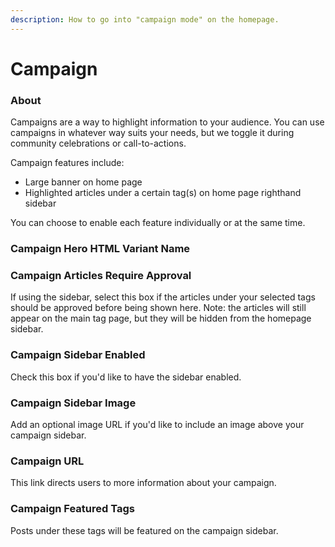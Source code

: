 ```yaml
---
description: How to go into "campaign mode" on the homepage.
---
```


# Campaign

### About

Campaigns are a way to highlight information to your audience. You can use campaigns in whatever way suits your needs, but we toggle it during community celebrations or call-to-actions.

Campaign features include:

* Large banner on home page
* Highlighted articles under a certain tag\(s\) on home page righthand sidebar

You can choose to enable each feature individually or at the same time.

### Campaign Hero HTML Variant Name

### Campaign Articles Require Approval

If using the sidebar, select this box if the articles under your selected tags should be approved before being shown here. Note: the articles will still appear on the main tag page, but they will be hidden from the homepage sidebar. 

### **Campaign Sidebar Enabled**

Check this box if you'd like to have the sidebar enabled. 

### Campaign Sidebar Image

Add an optional image URL if you'd like to include an image above your campaign sidebar. 

### Campaign URL

This link directs users to more information about your campaign.

### Campaign Featured Tags

Posts under these tags will be featured on the campaign sidebar.



